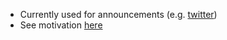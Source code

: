 * Currently used for announcements (e.g. [twitter](https://twitter.com/GridcoinIRC))
* See motivation [here](https://github.com/Erkan-Yilmaz/GRC/blob/master/steemit.md)
